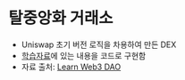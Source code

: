 # 탈중앙화 거래소

- Uniswap 초기 버전 로직을 차용하여 만든 DEX
- [학습자료](https://violetboralee.medium.com/%EC%9C%A0%EB%8B%88%EC%8A%A4%EC%99%91-%EC%B4%88%EA%B8%B0-%EB%B2%84%EC%A0%84%EC%9C%BC%EB%A1%9C-%EC%95%8C%EC%95%84%EB%B3%B4%EB%8A%94-%ED%83%88%EC%A4%91%EC%95%99%ED%99%94-%EA%B1%B0%EB%9E%98%EC%86%8C-c09e548459bb)에 있는 내용을 코드로 구현함
- 자료 출처: [Learn Web3 DAO](https://learnweb3.io/degrees/ethereum-developer-degree/sophomore/build-your-own-decentralized-exchange-like-uniswap-v1)

